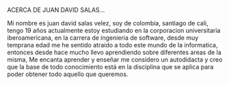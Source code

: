 ACERCA DE JUAN DAVID SALAS...

Mi nombre es juan david salas velez, soy de colombia, santiago de cali, tengo 19 años actualmente estoy estudiando en la corporacion universitaria iberoamericana, en la carrera de ingenieria de software, desde muy temprana edad me he sentido atraido a todo este mundo de la informatica, entonces desde hace mucho llevo aprendiendo sobre diferentes areas de la misma, Me encanta aprender y enseñar me considero un autodidacta y creo que la base de todo conocimiento está en la disciplina que se aplica para poder obtener todo aquello que queremos.

